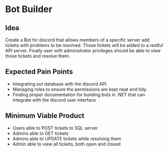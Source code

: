 # Bot Builder #

## Idea ## 
Create a Bot for discord that allows members of a specific server add tickets with problems to be resolved. Those tickets will be added to a restful API server.
Finally user with administrator privileges should be able to view those tickets and resolve them.

## Expected Pain Points ##
- Integrating out database with the discord API.
- Managing roles to ensure the permissions are kept neat and tidy.
- Finding proper documentation for building bots in .NET that can integrate with the discord user interface

## Minimum Viable Product ##
- Users able to POST tickets to SQL server
- Admins able to GET tickets
- Admins able to UPDATE  tickets while resolving them
- Admin able to view all tickets, both open and closed
